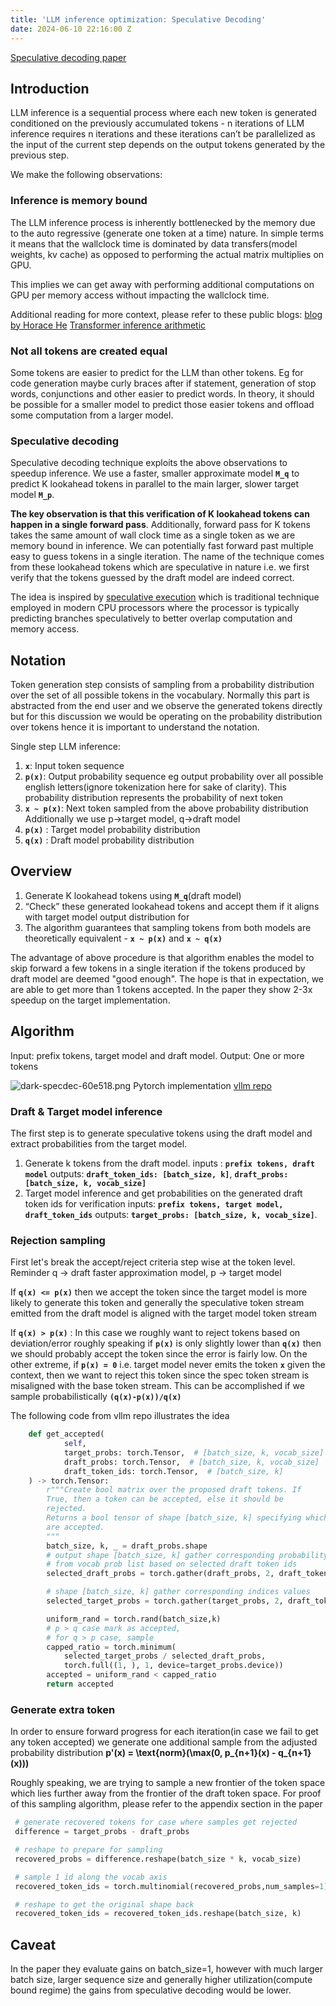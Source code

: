 ```yaml
---
title: 'LLM inference optimization: Speculative Decoding'
date: 2024-06-10 22:16:00 Z
---
```


[Speculative decoding paper](https://arxiv.org/pdf/2211.17192)

## Introduction

LLM inference is a sequential process where each new token is generated conditioned on the previously accumulated tokens - n iterations of LLM inference requires n iterations and these iterations can’t be parallelized as the input of the current step depends on the output tokens generated by the previous step. 

We make the following observations:

### Inference is memory bound
The LLM inference process is inherently bottlenecked by the memory due to the auto regressive (generate one token at a time) nature. In simple terms it means that the wallclock time is dominated by data transfers(model weights, kv cache) as opposed to performing the actual matrix multiplies on GPU. 

This implies we can get away with performing additional computations on GPU per memory access without impacting the wallclock time.  

Additional reading for more context, please refer to these public blogs:
[blog by Horace He](https://horace.io/brrr_intro.html) 
[Transformer inference arithmetic](https://kipp.ly/transformer-inference-arithmetic/) 


### Not all tokens are created equal
Some tokens are easier to predict for the LLM than other tokens. Eg for code generation maybe curly braces after if statement, generation of stop words, conjunctions and other easier to predict words. In theory, it should be possible for a smaller model to predict those easier tokens and offload some computation from a larger model.

### Speculative decoding
Speculative decoding technique exploits the above observations to speedup inference. We use a faster, smaller approximate model **`M_q`** to predict K lookahead tokens in parallel to the main larger, slower target model **`M_p`**.

**The key observation is that this verification of K lookahead tokens can happen in a single forward pass**. Additionally, forward pass for K tokens takes the same amount of wall clock time as a single token as we are memory bound in inference. We can potentially fast forward past multiple easy to guess tokens in a single iteration. The name of the technique comes from these lookahead tokens which are speculative in nature i.e. we first verify that the tokens guessed by the draft model are indeed correct.

The idea is inspired by [speculative execution](https://en.wikipedia.org/wiki/Speculative_execution#:~:text=Speculative%20execution%20is%20an%20optimization,known%20that%20it%20is%20needed.) which is traditional technique employed in modern CPU processors where the processor is typically predicting branches speculatively to better overlap computation and memory access. 

## Notation

Token generation step consists of sampling from a probability distribution over the set of all possible tokens in the vocabulary. Normally this part is abstracted from the end user and we observe the generated tokens directly but for this discussion we would be operating on the probability distribution over tokens hence it is important to understand the notation. 

Single step LLM inference: 
1. **`x`**: Input token sequence 
2. **`p(x)`**: Output probability sequence eg output probability over all possible english letters(ignore tokenization here for sake of clarity). This probability distribution represents the probability of next token 
3. **`x ~ p(x)`**: Next token sampled from the above probability distribution
Additionally we use p->target model, q->draft model
4. **`p(x)`** : Target model probability distribution
5. **`q(x)`** : Draft model probability distribution

## Overview

1.  Generate K lookahead tokens using **`M_q`**(draft model)
2. “Check” these generated lookahead tokens and accept them if it aligns with target model output distribution for  
3. The algorithm guarantees that sampling tokens from both models are theoretically equivalent - **`x ~ p(x)`** and **`x ~ q(x)`**

The advantage of above procedure is that algorithm enables the model to skip forward a few tokens in a single iteration if the tokens produced by draft model are deemed "good enough". The hope is that in expectation, we are able to get more than 1 tokens accepted. In the paper they show 2-3x speedup on the target implementation. 

## Algorithm

Input: prefix tokens, target model and draft model. 
Output: One or more tokens 

![dark-specdec-60e518.png](/uploads/dark-specdec-60e518.png)
Pytorch implementation [vllm repo](https://github.com/cadedaniel/vllm-public/blob/853180f8bc5e335b07f0ef7be8079b3e1b7fe0d3/vllm/model_executor/layers/rejection_sampler.py)

### Draft & Target model inference

The first step is to generate speculative tokens using the draft model and extract probabilities from the target model. 

1. Generate k tokens from the draft model. 
inputs : **`prefix tokens, draft model`**
outputs: **`draft_token_ids: [batch_size, k]`**, **`draft_probs: [batch_size, k, vocab_size]`**
2. Target model inference and get probabilities on the generated draft token ids for verification
inputs: **`prefix tokens, target model, draft_token_ids`**
outputs:  **`target_probs: [batch_size, k, vocab_size]`**.

### Rejection sampling
First let's break the accept/reject criteria step wise at the token level. Reminder q -> draft faster approximation model, p -> target model

If **`q(x) <= p(x)`** then we accept the token since the target model is more likely to generate this token and generally the speculative token stream emitted from the draft model is aligned with the target model token stream

If **`q(x) > p(x)`** : In this case we roughly want to reject tokens based on deviation/error roughly speaking if **`p(x)`**  is only slightly lower than  **`q(x)`** then we should probably accept the token since the error is fairly low. 
On the other extreme, if **`p(x) = 0`** i.e. target model never emits the token **`x`** given the context,  then we want to reject this token since the spec token stream is misaligned with the base token stream. This can be accomplished if we sample probabilistically **`(q(x)-p(x))/q(x)`**

The following code from vllm repo illustrates the idea
```python
    def get_accepted(
            self,
            target_probs: torch.Tensor,  # [batch_size, k, vocab_size]
            draft_probs: torch.Tensor,  # [batch_size, k, vocab_size]
            draft_token_ids: torch.Tensor,  # [batch_size, k]
    ) -> torch.Tensor:
        r"""Create bool matrix over the proposed draft tokens. If
        True, then a token can be accepted, else it should be
        rejected.
        Returns a bool tensor of shape [batch_size, k] specifying which tokens
        are accepted.
        """
        batch_size, k, _ = draft_probs.shape
        # output shape [batch_size, k] gather corresponding probability values 
        # from vocab prob list based on selected draft token ids
        selected_draft_probs = torch.gather(draft_probs, 2, draft_token_ids.unsqueeze(-1)).squeeze(-1)

        # shape [batch_size, k] gather corresponding indices values
        selected_target_probs = torch.gather(target_probs, 2, draft_token_ids.unsqueeze(-1)).squeeze(-1)

        uniform_rand = torch.rand(batch_size,k)
        # p > q case mark as accepted, 
        # for q > p case, sample
        capped_ratio = torch.minimum(
            selected_target_probs / selected_draft_probs,
            torch.full((1, ), 1, device=target_probs.device))
        accepted = uniform_rand < capped_ratio
        return accepted
```

### Generate extra token
In order to ensure forward progress for each iteration(in case we fail to get any token accepted) we generate one additional sample from the adjusted probability distribution  **p'(x) = \text{norm}(\max(0, p_{n+1}(x) - q_{n+1}(x)))**

Roughly speaking, we are trying to sample a new frontier of the token space which lies further away from the frontier of the draft token space.  For proof of this sampling algorithm, please refer to the appendix section in the paper

```python
 # generate recovered tokens for case where samples get rejected
 difference = target_probs - draft_probs

 # reshape to prepare for sampling
 recovered_probs = difference.reshape(batch_size * k, vocab_size)

 # sample 1 id along the vocab axis
 recovered_token_ids = torch.multinomial(recovered_probs,num_samples=1)

 # reshape to get the original shape back
 recovered_token_ids = recovered_token_ids.reshape(batch_size, k)
```

## Caveat
In the paper they evaluate gains on batch_size=1, however with much larger batch size, larger sequence size and generally higher utilization(compute bound regime) the gains from speculative decoding would be lower. 